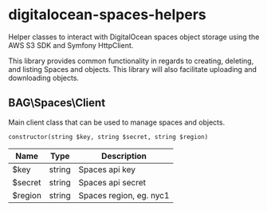 # digitalocean-spaces-helpers

Helper classes to interact with DigitalOcean spaces object storage using the AWS S3 SDK and Symfony HttpClient.

This library provides common functionality in regards to creating, deleting, and listing Spaces and objects. This library will also facilitate uploading and downloading objects.

## BAG\Spaces\Client

Main client class that can be used to manage spaces and objects.

```constructor(string $key, string $secret, string $region)```

| Name    | Type   | Description             |
|---------|--------|-------------------------|
| $key    | string | Spaces api key          |
| $secret | string | Spaces api secret       |
| $region | string | Spaces region, eg. nyc1 |